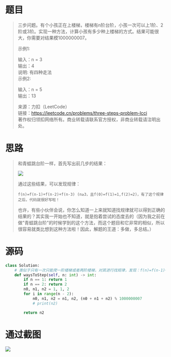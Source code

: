 
<BlogInfo id="1263" title="LeetCode之三步问题" author="白日梦想猿" pv=0 read_times=0 pre_cost_time=45 category="leetcode100题" tag_list="['leetcode', 'dp']" create_time="2022.06.27 19:46:00.652525" update_time="2022.06.27 19:46:00" />

# 题目

>
> 三步问题。有个小孩正在上楼梯，楼梯有n阶台阶，小孩一次可以上1阶、2阶或3阶。实现一种方法，计算小孩有多少种上楼梯的方式。结果可能很大，你需要对结果模1000000007。
>
> 示例1:
>
>  输入：n = 3  
>   输出：4  
>   说明: 有四种走法  
>  示例2:
>
>  输入：n = 5  
>   输出：13
>
> 来源：力扣（LeetCode）  
>  链接：https://leetcode.cn/problems/three-steps-problem-lcci  
>  著作权归领扣网络所有。商业转载请联系官方授权，非商业转载请注明出处。

# 思路

> 和青蛙跳台阶一样，首先写出前几步的结果：
>
> ![](../media/image/2022/06/27/image-20220627194547-2.png)
>
>  通过这些结果，可以发现规律：
>  
>
>     f(n)=f(n-1)+f(n-2)+f(n-3) (n≥3，且f(0)=f(1)=1,f(2)=2)，有了这个规律之后，代码就很好写啦！
>
>
> 也许，有些小伙伴会说，你怎么知道一上来就知道找规律就可以得到正确的结果的？其实我一开始也不知道，就是抱着尝试的态度去的（因为我之前在做"青蛙跳台阶"的时候学到的这个方法，而这个题目和它非常的相似，所以很容易就类比想到这种方法啦！因此，解题的王道：多做，多总结。）

# 源码


```python
class Solution:
    # 类似于只有一次只能爬一阶楼梯或者两阶楼梯，对其进行找规律，发现：f(n)=f(n-1)+f(n-2)+f(n-3) (n≥3，且f(0)=f(1)=1,f(2)=2)
    def waysToStep(self, n: int) -> int:
        if n == 1: return 1
        if n == 2: return 2
        n0, n1, n2 = 1, 1, 2
        for i in range(n - 2):
            n0, n1, n2 = n1, n2, (n0 + n1 + n2) % 1000000007
            # print(n2)

        return n2
```


# 通过截图

![](https://img-blog.csdnimg.cn/27d48325e1484459b4f3576a5c0740c3.png)





